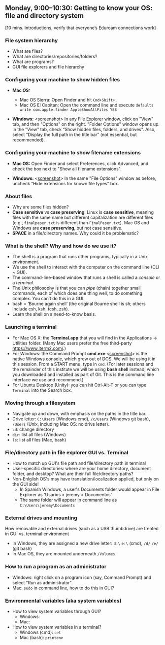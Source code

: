 ## Monday, 9:00–10:30: Getting to know your OS: file and directory system

[10 mins. Introductions, verify that everyone’s Eduroam connections work]

### File system hierarchy 

* What are files?
* What are directories/repositories/folders? <!--Thinking about why we call them folders: a folder and a piece of paper are the same, and can do some of the same things. A folder can also hold pieces of paper.-->
* What are programs? <!--Programs are files that can do something, but are still files nonetheless. Take a piece of paper out of your folder, fold it into an airplane, and throw it. It's still a piece of paper you can read from and write on, but it can fly.-->
* GUI file explorers and file hierarchy


### Configuring your machine to show hidden files
* **Mac OS:** 
	* Mac OS Sierra: Open Finder and hit `Cmd+Shift+.`
	* Mac OS El Capitan: Open the command line and execute `defaults write com.apple.finder AppleShowAllFiles YES`

* **Windows:** <[screenshot](images/getting_to_know_winconfig.png)> In any File Explorer window, click on "View" tab, and then "Options" on the right. "Folder Options" window opens up. In the "View" tab, check “Show hidden files, folders, and drives". Also, select “Display the full path in the title bar” (not essential, but recommended).


### Configuring your machine to show filename extensions

* **Mac OS:** Open Finder and select Preferences, click Advanced, and check the box next to "Show all filename extensions".

* **Windows:** <[screenshot](images/getting_to_know_winconfig.png)> In the same "File Options" window as before, uncheck “Hide extensions for known file types” box.

### About files

* Why are some files hidden? <!--If you change something, however small, in some of these files, you can break your computer. Be careful!-->
* **Case sensitive** vs **case preserving**: Linux is **case sensitive**, meaning files with the same name but different capitalization are different files (e.g., `finalpaper.txt` is different than `FinalPaper.txt`). Mac OS and Windows are **case preserving**, but not case sensitive. <!-- (This preference can be changed when configuring the filesystem, but certain programs will not run in a case sensitive environment, so it’s best to leave it alone). A case preserving file system will spell the filename as you type it, but if you create a different file with a name that differs only in capitalization, it will overwrite the first one. We recommend not creating filenames that differ only in capitalization even on Linux; not only is it potentially confusing, but you may be collaborating on a project with someone not on Linux. -->
* **SPACE** in a file/directory names. Why could it be problematic? 


### What is the shell? Why and how do we use it?

* The shell is a program that runs other programs, typically in a Unix environment. <!--Emphasize that the shell is still a program, which takes input and gives output. The input is a command, though, so it seems as though we’re doing something different. In reality, using command line is no different than using any other program.-->
* We use the shell to interact with the computer on the command line (CLI ~ GUI).
* The command-line-based window that runs a shell is called a *console* or a *terminal*. 
* The Unix philosophy is that you can _pipe_ (chain) together small commands, each of which does one thing well, to do something complex. You can’t do this in a GUI.
* bash = ‘Bourne again shell’ (the original Bourne shell is sh; others include csh, ksh, tcsh, zsh). <!--We use and recommend bash (Git Bash). There are many different shells, some of which you end up downloading with program packages like Python.-->
* Learn the shell on a need-to-know basis. <!--There are commands you’ll use every day, some you’ll use for special purposes (and you’ll look up how they work when you need them), and some that you’ll never need.-->

### Launching a terminal

* For Mac OS X: the **Terminal.app** that you will find in the Applications → Utilities folder. (Many Mac users prefer the free third-party <https://www.iterm2.com/>.)
* For Windows: the Command Prompt **cmd.exe** <[screenshot](images/getting_to_know_cmd.png)> is the native Windows console, which grew out of DOS.  We will be using it in this session. From a START menu, type in `cmd`. 
(For later sessions and the remainder of this institute we will be using **bash shell** instead, which you downloaded and installed as part of Git. This is the command line interface we use and recommend.)
* For Ubuntu Desktop (Unity): you can hit Ctrl-Alt-T or you can type `Terminal` into the Search box.


### Moving through a filesystem
<!-- Move the programs and files stuff in here, use cmd.exe -->
<!-- where is home?  both in cmd and in gui-->
<!-- language differences for gui and command line-->


* Navigate up and down, with emphasis on the paths in the title bar. <!-- We should clarify that Git Bash will use forward slashes rather than backslashes, and explain later when we introduce cmd why that's the case.-->
* Drive letter: `C:\Users` (Windows cmd), `/c/Users` (Windows git bash), `/Users` (Unix, including Mac OS: no drive letter).
* `cd`: change directory <!--Open a command line and begin using `cd`. Explain that `cd` is essentially the same as selecting or clicking a folder. `cd` into your home directory.-->
* `dir`: list all files (Windows)
* `ls`: list all files (Mac, bash) <!--Use `ls` to show all the files in your current (when you first open the terminal, home) directory. Compare that to what you now see in your home directory (or C drive "folder"). Then use `cd Documents` to move into your documents folder. This is a relative path, as you’ve navigated relative to where you’ve started. Explain what an absolute path looks like, and try running one. Then run a few relative paths.-->

### File/directory path in file explorer GUI vs. Terminal 
* How to match up GUI's file path and file/directory path in terminal
* User-specific directories: where are your home directory, document folder, and desktop? What are their full file/directory paths? 
* Non-Enlglish OS's may have translation/localization applied, but only on the GUI side! 
	* In Spanish Windows, a user's Documents folder would appear in File Explorer as 'Usarios > jeremy > Documentos'
	* The same folder will appear in command line as `C:\Users\jeremy\Documents`

### External drives and mounting
How removable and external drives (such as a USB thumbdrive) are treated in GUI vs. terminal environment
* In Windows, they are assigned a new drive letter: `d:\` `e:\` (cmd), `/d/` `/e/` (git bash)
* In Mac OS, they are mounted underneath `/Volumes`
 
	
### How to run a program as an administrator
* Windows: right click on a program icon (say, Command Prompt) and select "Run as administrator". 
* Mac: `sudo` in command line, how to do this in GUI?


### Environmental variables (aka system variables)
* How to view system variables through GUI?
	* Windows:
	* Mac: 
* How to view system variables in a terminal?
	* Windows (cmd): `set`
	* Mac (bash): `printenv`